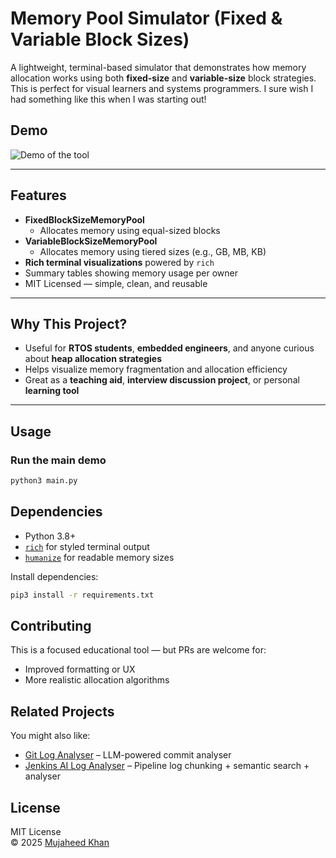 # Memory Pool Simulator (Fixed & Variable Block Sizes)

A lightweight, terminal-based simulator that demonstrates how memory allocation works using both **fixed-size** and **variable-size** block strategies. This is perfect for visual learners and systems programmers. I sure wish I had something like this when I was starting out!

## Demo
![Demo of the tool](demo.gif)

---

## Features

- **FixedBlockSizeMemoryPool**
  - Allocates memory using equal-sized blocks
- **VariableBlockSizeMemoryPool**
  - Allocates memory using tiered sizes (e.g., GB, MB, KB)
- **Rich terminal visualizations** powered by `rich`
-  Summary tables showing memory usage per owner
-  MIT Licensed — simple, clean, and reusable

---

##  Why This Project?

- Useful for **RTOS students**, **embedded engineers**, and anyone curious about **heap allocation strategies**
- Helps visualize memory fragmentation and allocation efficiency
- Great as a **teaching aid**, **interview discussion project**, or personal **learning tool**

---

## Usage

### Run the main demo

```bash
python3 main.py
```

## Dependencies

- Python 3.8+
- [`rich`](https://github.com/Textualize/rich) for styled terminal output
- [`humanize`](https://github.com/jmoiron/humanize) for readable memory sizes

Install dependencies:

```bash
pip3 install -r requirements.txt
```
## Contributing

This is a focused educational tool — but PRs are welcome for:

- Improved formatting or UX
- More realistic allocation algorithms


## Related Projects

You might also like:

- [Git Log Analyser](https://github.com/mujasoft/git_log_analyser) – LLM-powered commit analyser
- [Jenkins AI Log Analyser](https://github.com/mujasoft/jenkins_ai_log_analyzer) – Pipeline log chunking + semantic search + analyser

## License

MIT License  
© 2025 [Mujaheed Khan](https://github.com/mujasoft)



